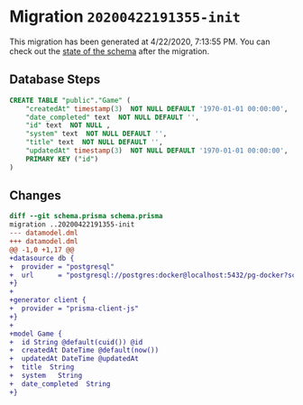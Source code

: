 # Migration `20200422191355-init`

This migration has been generated at 4/22/2020, 7:13:55 PM.
You can check out the [state of the schema](./schema.prisma) after the migration.

## Database Steps

```sql
CREATE TABLE "public"."Game" (
    "createdAt" timestamp(3)  NOT NULL DEFAULT '1970-01-01 00:00:00',
    "date_completed" text  NOT NULL DEFAULT '',
    "id" text  NOT NULL ,
    "system" text  NOT NULL DEFAULT '',
    "title" text  NOT NULL DEFAULT '',
    "updatedAt" timestamp(3)  NOT NULL DEFAULT '1970-01-01 00:00:00',
    PRIMARY KEY ("id")
) 
```

## Changes

```diff
diff --git schema.prisma schema.prisma
migration ..20200422191355-init
--- datamodel.dml
+++ datamodel.dml
@@ -1,0 +1,17 @@
+datasource db {
+  provider = "postgresql"
+  url      = "postgresql://postgres:docker@localhost:5432/pg-docker?schema=public"
+}
+
+generator client {
+  provider = "prisma-client-js"
+}
+
+model Game {
+  id String @default(cuid()) @id
+  createdAt DateTime @default(now()) 
+  updatedAt DateTime @updatedAt
+  title  String 
+  system   String
+  date_completed  String
+}
```


